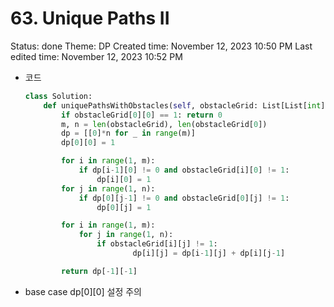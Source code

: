 # 63. Unique Paths II

Status: done
Theme: DP
Created time: November 12, 2023 10:50 PM
Last edited time: November 12, 2023 10:52 PM

- 코드
    
    ```python
    class Solution:
        def uniquePathsWithObstacles(self, obstacleGrid: List[List[int]]) -> int:
            if obstacleGrid[0][0] == 1: return 0 
            m, n = len(obstacleGrid), len(obstacleGrid[0])
            dp = [[0]*n for _ in range(m)]
            dp[0][0] = 1
    
            for i in range(1, m):
                if dp[i-1][0] != 0 and obstacleGrid[i][0] != 1:
                    dp[i][0] = 1
            for j in range(1, n):
                if dp[0][j-1] != 0 and obstacleGrid[0][j] != 1:
                    dp[0][j] = 1
    
            for i in range(1, m):
                for j in range(1, n):
                    if obstacleGrid[i][j] != 1:
                            dp[i][j] = dp[i-1][j] + dp[i][j-1]
    
            return dp[-1][-1]
    ```
    
- base case dp[0][0] 설정 주의
